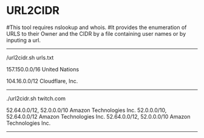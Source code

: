 # URL2CIDR
#This tool requires nslookup and whois.
#It provides the enumeration of URLS to their Owner and the CIDR by a file containing user names or by inputing a url.

----------------------------------------------------------------------------------------------
/url2cidr.sh urls.txt                                                                                                                                                     

157.150.0.0/16
United Nations

104.16.0.0/12
Cloudflare, Inc.



-------------------------------------------------------------------------------------------

./url2cidr.sh twitch.com

52.64.0.0/12, 52.0.0.0/10
Amazon Technologies Inc.
52.0.0.0/10, 52.64.0.0/12
Amazon Technologies Inc.
52.64.0.0/12, 52.0.0.0/10
Amazon Technologies Inc.

----------------------------------------------------------------------------------------
